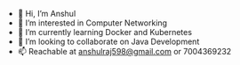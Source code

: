 - 👋 Hi, I’m Anshul
- 👀 I’m interested in Computer Networking
- 🌱 I’m currently learning Docker and Kubernetes
- 💞️ I’m looking to collaborate on Java Development
- 📫 Reachable at anshulraj598@gmail.com or 7004369232

<!---
rajanshul98/rajanshul98 is a ✨ special ✨ repository because its `README.md` (this file) appears on your GitHub profile.
You can click the Preview link to take a look at your changes.
--->
